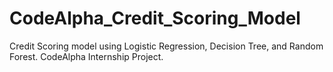 # CodeAlpha_Credit_Scoring_Model
Credit Scoring model using Logistic Regression, Decision Tree, and Random Forest. CodeAlpha Internship Project.
